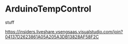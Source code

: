# ArduinoTempControl


stuff 

https://insiders.liveshare.vsengsaas.visualstudio.com/join?04137D2623861A05A205A3DB13828AF58F2C
